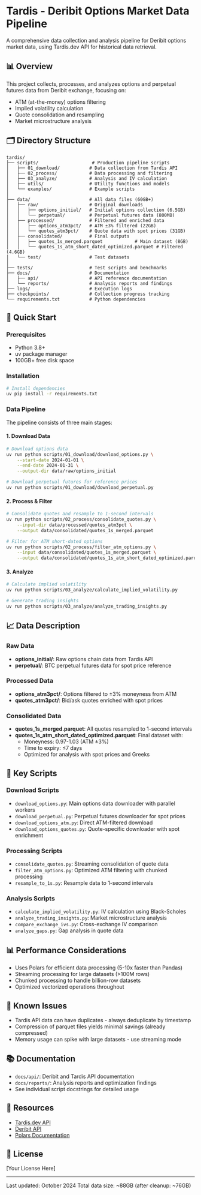 # Tardis - Deribit Options Market Data Pipeline

A comprehensive data collection and analysis pipeline for Deribit options market data, using Tardis.dev API for historical data retrieval.

## 📊 Overview

This project collects, processes, and analyzes options and perpetual futures data from Deribit exchange, focusing on:
- ATM (at-the-money) options filtering
- Implied volatility calculation
- Quote consolidation and resampling
- Market microstructure analysis

## 🗂 Directory Structure

```
tardis/
├── scripts/                    # Production pipeline scripts
│   ├── 01_download/           # Data collection from Tardis API
│   ├── 02_process/            # Data processing and filtering
│   ├── 03_analyze/            # Analysis and IV calculation
│   ├── utils/                 # Utility functions and models
│   └── examples/              # Example scripts
│
├── data/                      # All data files (60GB+)
│   ├── raw/                   # Original downloads
│   │   ├── options_initial/   # Initial options collection (6.5GB)
│   │   └── perpetual/         # Perpetual futures data (800MB)
│   ├── processed/             # Filtered and enriched data
│   │   ├── options_atm3pct/   # ATM ±3% filtered (22GB)
│   │   └── quotes_atm3pct/    # Quote data with spot prices (31GB)
│   ├── consolidated/          # Final outputs
│   │   ├── quotes_1s_merged.parquet            # Main dataset (8GB)
│   │   └── quotes_1s_atm_short_dated_optimized.parquet # Filtered (4.6GB)
│   └── test/                  # Test datasets
│
├── tests/                     # Test scripts and benchmarks
├── docs/                      # Documentation
│   ├── api/                   # API reference documentation
│   └── reports/               # Analysis reports and findings
├── logs/                      # Execution logs
├── checkpoints/               # Collection progress tracking
└── requirements.txt           # Python dependencies
```

## 🚀 Quick Start

### Prerequisites
- Python 3.8+
- uv package manager
- 100GB+ free disk space

### Installation
```bash
# Install dependencies
uv pip install -r requirements.txt
```

### Data Pipeline

The pipeline consists of three main stages:

#### 1. Download Data
```bash
# Download options data
uv run python scripts/01_download/download_options.py \
    --start-date 2024-01-01 \
    --end-date 2024-01-31 \
    --output-dir data/raw/options_initial

# Download perpetual futures for reference prices
uv run python scripts/01_download/download_perpetual.py
```

#### 2. Process & Filter
```bash
# Consolidate quotes and resample to 1-second intervals
uv run python scripts/02_process/consolidate_quotes.py \
    --input-dir data/processed/quotes_atm3pct \
    --output data/consolidated/quotes_1s_merged.parquet

# Filter for ATM short-dated options
uv run python scripts/02_process/filter_atm_options.py \
    --input data/consolidated/quotes_1s_merged.parquet \
    --output data/consolidated/quotes_1s_atm_short_dated_optimized.parquet
```

#### 3. Analyze
```bash
# Calculate implied volatility
uv run python scripts/03_analyze/calculate_implied_volatility.py

# Generate trading insights
uv run python scripts/03_analyze/analyze_trading_insights.py
```

## 📈 Data Description

### Raw Data
- **options_initial/**: Raw options chain data from Tardis API
- **perpetual/**: BTC perpetual futures data for spot price reference

### Processed Data
- **options_atm3pct/**: Options filtered to ±3% moneyness from ATM
- **quotes_atm3pct/**: Bid/ask quotes enriched with spot prices

### Consolidated Data
- **quotes_1s_merged.parquet**: All quotes resampled to 1-second intervals
- **quotes_1s_atm_short_dated_optimized.parquet**: Final dataset with:
  - Moneyness: 0.97-1.03 (ATM ±3%)
  - Time to expiry: ≤7 days
  - Optimized for analysis with spot prices and Greeks

## 🔧 Key Scripts

### Download Scripts
- `download_options.py`: Main options data downloader with parallel workers
- `download_perpetual.py`: Perpetual futures downloader for spot prices
- `download_options_atm.py`: Direct ATM-filtered download
- `download_options_quotes.py`: Quote-specific downloader with spot enrichment

### Processing Scripts
- `consolidate_quotes.py`: Streaming consolidation of quote data
- `filter_atm_options.py`: Optimized ATM filtering with chunked processing
- `resample_to_1s.py`: Resample data to 1-second intervals

### Analysis Scripts
- `calculate_implied_volatility.py`: IV calculation using Black-Scholes
- `analyze_trading_insights.py`: Market microstructure analysis
- `compare_exchange_ivs.py`: Cross-exchange IV comparison
- `analyze_gaps.py`: Gap analysis in quote data

## 📊 Performance Considerations

- Uses Polars for efficient data processing (5-10x faster than Pandas)
- Streaming processing for large datasets (>100M rows)
- Chunked processing to handle billion-row datasets
- Optimized vectorized operations throughout

## 🐛 Known Issues

- Tardis API data can have duplicates - always deduplicate by timestamp
- Compression of parquet files yields minimal savings (already compressed)
- Memory usage can spike with large datasets - use streaming mode

## 📚 Documentation

- `docs/api/`: Deribit and Tardis API documentation
- `docs/reports/`: Analysis reports and optimization findings
- See individual script docstrings for detailed usage

## 🔗 Resources

- [Tardis.dev API](https://docs.tardis.dev/)
- [Deribit API](https://docs.deribit.com/)
- [Polars Documentation](https://pola-rs.github.io/polars/py-polars/html/)

## 📝 License

[Your License Here]

---

Last updated: October 2024
Total data size: ~88GB (after cleanup: ~76GB)